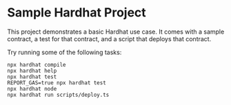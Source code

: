 # Sample Hardhat Project

This project demonstrates a basic Hardhat use case. It comes with a sample contract, a test for that contract, and a script that deploys that contract.

Try running some of the following tasks:

```shell
npx hardhat compile
npx hardhat help
npx hardhat test
REPORT_GAS=true npx hardhat test
npx hardhat node
npx hardhat run scripts/deploy.ts
```

